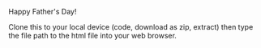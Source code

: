Happy Father's Day!

Clone this to your local device (code, download as zip, extract) then type the file path to the html file into your web browser.
